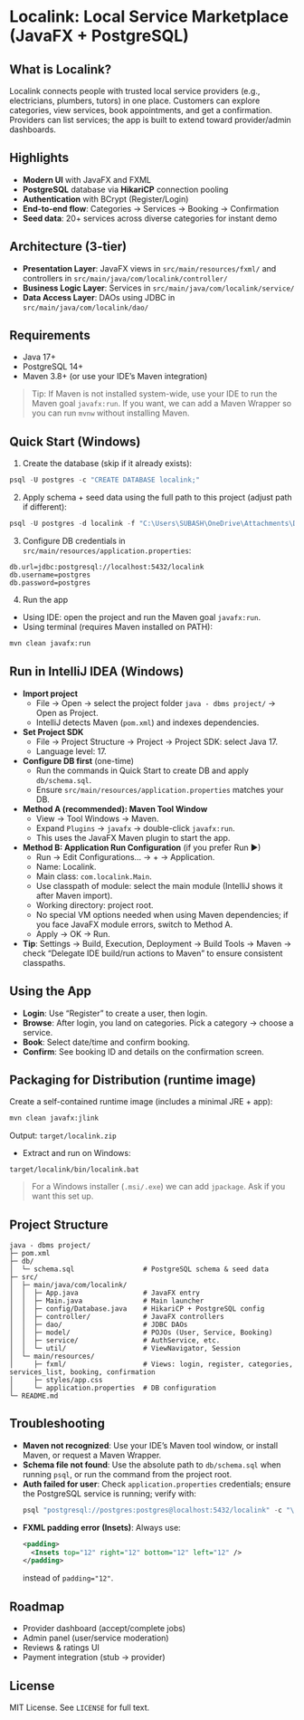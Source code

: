 # Localink: Local Service Marketplace (JavaFX + PostgreSQL)

## What is Localink?
Localink connects people with trusted local service providers (e.g., electricians, plumbers, tutors) in one place. Customers can explore categories, view services, book appointments, and get a confirmation. Providers can list services; the app is built to extend toward provider/admin dashboards.

## Highlights
- **Modern UI** with JavaFX and FXML
- **PostgreSQL** database via **HikariCP** connection pooling
- **Authentication** with BCrypt (Register/Login)
- **End-to-end flow**: Categories → Services → Booking → Confirmation
- **Seed data**: 20+ services across diverse categories for instant demo

## Architecture (3-tier)
- **Presentation Layer**: JavaFX views in `src/main/resources/fxml/` and controllers in `src/main/java/com/localink/controller/`
- **Business Logic Layer**: Services in `src/main/java/com/localink/service/`
- **Data Access Layer**: DAOs using JDBC in `src/main/java/com/localink/dao/`

## Requirements
- Java 17+
- PostgreSQL 14+
- Maven 3.8+ (or use your IDE’s Maven integration)

> Tip: If Maven is not installed system-wide, use your IDE to run the Maven goal `javafx:run`. If you want, we can add a Maven Wrapper so you can run `mvnw` without installing Maven.

## Quick Start (Windows)

1) Create the database (skip if it already exists):
```powershell
psql -U postgres -c "CREATE DATABASE localink;"
```

2) Apply schema + seed data using the full path to this project (adjust path if different):
```powershell
psql -U postgres -d localink -f "C:\Users\SUBASH\OneDrive\Attachments\Desktop\desktop projects\java - dbms project\db\schema.sql"
```

3) Configure DB credentials in `src/main/resources/application.properties`:
```
db.url=jdbc:postgresql://localhost:5432/localink
db.username=postgres
db.password=postgres
```

4) Run the app
- Using IDE: open the project and run the Maven goal `javafx:run`.
- Using terminal (requires Maven installed on PATH):
```bash
mvn clean javafx:run
```

## Run in IntelliJ IDEA (Windows)
- **Import project**
  - File → Open → select the project folder `java - dbms project/` → Open as Project.
  - IntelliJ detects Maven (`pom.xml`) and indexes dependencies.
- **Set Project SDK**
  - File → Project Structure → Project → Project SDK: select Java 17.
  - Language level: 17.
- **Configure DB first** (one-time)
  - Run the commands in Quick Start to create DB and apply `db/schema.sql`.
  - Ensure `src/main/resources/application.properties` matches your DB.
- **Method A (recommended): Maven Tool Window**
  - View → Tool Windows → Maven.
  - Expand `Plugins` → `javafx` → double-click `javafx:run`.
  - This uses the JavaFX Maven plugin to start the app.
- **Method B: Application Run Configuration** (if you prefer Run ▶)
  - Run → Edit Configurations… → + → Application.
  - Name: Localink.
  - Main class: `com.localink.Main`.
  - Use classpath of module: select the main module (IntelliJ shows it after Maven import).
  - Working directory: project root.
  - No special VM options needed when using Maven dependencies; if you face JavaFX module errors, switch to Method A.
  - Apply → OK → Run.
- **Tip**: Settings → Build, Execution, Deployment → Build Tools → Maven → check “Delegate IDE build/run actions to Maven” to ensure consistent classpaths.

## Using the App
- **Login**: Use “Register” to create a user, then login.
- **Browse**: After login, you land on categories. Pick a category → choose a service.
- **Book**: Select date/time and confirm booking.
- **Confirm**: See booking ID and details on the confirmation screen.

## Packaging for Distribution (runtime image)
Create a self-contained runtime image (includes a minimal JRE + app):
```bash
mvn clean javafx:jlink
```
Output: `target/localink.zip`
- Extract and run on Windows:
```
target/localink/bin/localink.bat
```

> For a Windows installer (`.msi/.exe`) we can add `jpackage`. Ask if you want this set up.

## Project Structure
```
java - dbms project/
├─ pom.xml
├─ db/
│  └─ schema.sql                 # PostgreSQL schema & seed data
├─ src/
│  ├─ main/java/com/localink/
│  │  ├─ App.java                # JavaFX entry
│  │  ├─ Main.java               # Main launcher
│  │  ├─ config/Database.java    # HikariCP + PostgreSQL config
│  │  ├─ controller/             # JavaFX controllers
│  │  ├─ dao/                    # JDBC DAOs
│  │  ├─ model/                  # POJOs (User, Service, Booking)
│  │  ├─ service/                # AuthService, etc.
│  │  └─ util/                   # ViewNavigator, Session
│  └─ main/resources/
│     ├─ fxml/                   # Views: login, register, categories, services_list, booking, confirmation
│     ├─ styles/app.css
│     └─ application.properties  # DB configuration
└─ README.md
```

## Troubleshooting
- **Maven not recognized**: Use your IDE’s Maven tool window, or install Maven, or request a Maven Wrapper.
- **Schema file not found**: Use the absolute path to `db/schema.sql` when running `psql`, or run the command from the project root.
- **Auth failed for user**: Check `application.properties` credentials; ensure the PostgreSQL service is running; verify with:
  ```powershell
  psql "postgresql://postgres:postgres@localhost:5432/localink" -c "\\dt"
  ```
- **FXML padding error (Insets)**: Always use:
  ```xml
  <padding>
    <Insets top="12" right="12" bottom="12" left="12" />
  </padding>
  ```
  instead of `padding="12"`.

## Roadmap
- Provider dashboard (accept/complete jobs)
- Admin panel (user/service moderation)
- Reviews & ratings UI
- Payment integration (stub → provider)

## License
MIT License. See `LICENSE` for full text.
